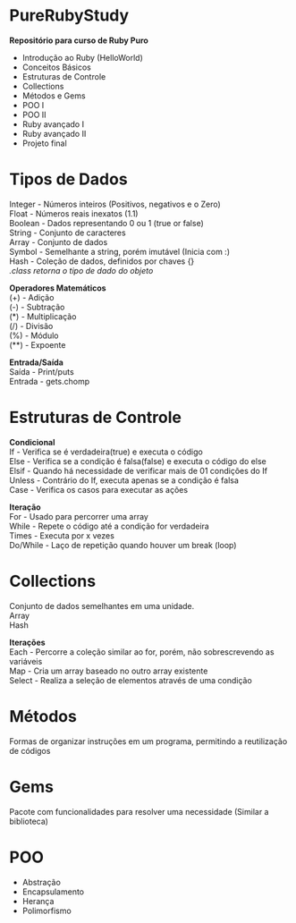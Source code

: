 # PureRubyStudy

<b>Repositório para curso de Ruby Puro</b><br>
- Introdução ao Ruby (HelloWorld)
- Conceitos Básicos
- Estruturas de Controle
- Collections
- Métodos e Gems
- POO I
- POO II
- Ruby avançado I
- Ruby avançado II
- Projeto final

# Tipos de Dados

Integer - Números inteiros (Positivos, negativos e o Zero) <br>
Float - Números reais inexatos (1.1)<br>
Boolean - Dados representando 0 ou 1 (true or false)<br>
String - Conjunto de caracteres<br>
Array - Conjunto de dados<br>
Symbol - Semelhante a string, porém imutável (Inicia com :)<br>
Hash - Coleção de dados, definidos por chaves {}<br>
<i>.class retorna o tipo de dado do objeto</i><br>

<b>Operadores Matemáticos</b><br>
(+) - Adição<br>
(-) - Subtração<br>
(*) - Multiplicação<br>
(/) - Divisão<br>
(%) - Módulo<br>
(**) - Expoente<br>

<b>Entrada/Saída</b><br>
Saída - Print/puts<br>
Entrada - gets.chomp<br>

# Estruturas de Controle
<b>Condicional</b><br>
If - Verifica se é verdadeira(true) e executa o código<br>
Else - Verifica se a condição é falsa(false) e executa o código do else<br>
Elsif - Quando há necessidade de verificar mais de 01 condições do If<br>
Unless - Contrário do If, executa apenas se a condição é falsa<br>
Case - Verifica os casos para executar as ações<br>

<b>Iteração</b><br>
For - Usado para percorrer uma array<br>
While - Repete o código até a condição for verdadeira<br>
Times - Executa por x vezes<br>
Do/While - Laço de repetição quando houver um break (loop)<br>

# Collections
Conjunto de dados semelhantes em uma unidade.<br>
Array<br>
Hash<br>

  <b>Iterações</b><br>
Each - Percorre a coleção similar ao for, porém, não sobrescrevendo as variáveis<br>
Map - Cria um array baseado no outro array existente<br>
Select - Realiza a seleção de elementos através de uma condição<br>

# Métodos
Formas de organizar instruções em um programa, permitindo a reutilização de códigos <br>

# Gems
Pacote com funcionalidades para resolver uma necessidade (Similar a biblioteca) <br>

# POO
- Abstração
- Encapsulamento
- Herança
- Polimorfismo
